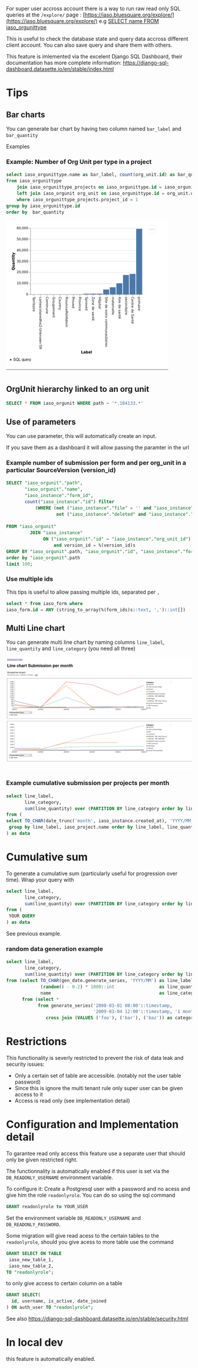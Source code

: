 For super user accross account there is a way to run raw read only SQL queries at the `/explore/` page : [https://iaso.bluesquare.org/explore/](https://iaso.bluesquare.org/explore/)
e.g [SELECT name FROM iaso_orgunittype](https://iaso.bluesquare.org/explore/?sql=select+name+from+iaso_orgunittype%3AMRkVISqY7UEDGEyyUtdg1A7sxl2eaHNOtgr6fqbkLj4)

This is useful to check the database state and query data accross different client account. You can also save query and share them with others.

This feature is imlemented via the excelent Django SQL Dashboard, their documentation has more complete information: 
https://django-sql-dashboard.datasette.io/en/stable/index.html


# Tips

## Bar charts
You can generate bar chart by having two column named `bar_label`  and `bar_quantity`
 
Examples
### Example: Number of Org Unit per type in a project
```sql
select iaso_orgunittype.name as bar_label, count(org_unit.id) as bar_quantity  
from iaso_orgunittype  
    join iaso_orgunittype_projects on iaso_orgunittype.id = iaso_orgunittype_projects.orgunittype_id  
    left join iaso_orgunit org_unit on iaso_orgunittype.id = org_unit.org_unit_type_id  
    where iaso_orgunittype_projects.project_id = 1  
group by iaso_orgunittype.id  
order by  bar_quantity
```
![Example sql bar chart.png](Example%20sql%20bar%20chart.png)
## OrgUnit hierarchy linked to an org unit
```sql
SELECT * FROM iaso_orgunit WHERE path ~ '*.104133.*'
```

## Use of parameters
You can use parameter, this will automatically create an input.

If you save them as a dashboard it will allow passing the paramter in the url
### Example number of submission per form and per org_unit in a particular SourceVersion (version_id)
```sql
SELECT "iaso_orgunit"."path",  
       "iaso_orgunit"."name",  
       "iaso_instance"."form_id",  
       count("iaso_instance"."id") filter  
           (WHERE (not ("iaso_instance"."file" = '' and "iaso_instance"."file" is not null) and  
                   not ("iaso_instance"."deleted" and "iaso_instance"."deleted" is not null))) as "instances_count"  
  
FROM "iaso_orgunit"  
         JOIN "iaso_instance"  
              ON ("iaso_orgunit"."id" = "iaso_instance"."org_unit_id")  
                  and version_id = %(version_id)s
GROUP BY "iaso_orgunit".path, "iaso_orgunit"."id", "iaso_instance"."form_id"  
order by "iaso_orgunit".path  
limit 100;
```


### Use multiple ids
This tips is useful to allow passing multiple ids, separated per `,`
```sql
select * from iaso_form where
iaso_form.id = ANY (string_to_array(%(form_ids)s::text, ',')::int[])
```

## Multi Line chart
You can generate multi line chart by naming columns `line_label`, `line_quantity` and `line_category` (you need all three)

![Example multi line chart.png](Example%20multi%20line%20chart.png)
### Example cumulative submission per projects per month

```sql
select line_label,
       line_category,
       sum(line_quantity) over (PARTITION BY line_category order by line_label) as line_quantity
from (
select TO_CHAR(date_trunc('month', iaso_instance.created_at), 'YYYY/MM') as line_label, count(*) as line_quantity,  iaso_project.name as line_category from iaso_instance inner join iaso_project on iaso_instance.project_id = iaso_project.id
 group by line_label, iaso_project.name order by line_label, line_quantity desc limit 200
) as data
```

# Cumulative sum
To generate a cumulative sum (particularly useful for progression over time). Wrap your query with 
```sql
select line_label,
       line_category,
       sum(line_quantity) over (PARTITION BY line_category order by line_label) as line_quantity
from (
 YOUR QUERY
) as data
```
See previous example.

### random data generation example
```sql
select line_label,  
       line_category,  
       sum(line_quantity) over (PARTITION BY line_category order by line_label) as line_quantity  
from (select TO_CHAR(gen_date.generate_series, 'YYYY/MM') as line_label,  
             (random() - 0.2) * 1000::int                 as line_quantity,  
             name                                         as line_category  
      from (select *  
            from generate_series('2008-03-01 08:00'::timestamp,  
                                 '2009-03-04 12:00'::timestamp, '1 month')) gen_date  
               cross join (VALUES ('foo'), ('bar'), ('baz')) as categories (name)) as data
```


# Restrictions
This functionality is severly restricted to prevent the risk of data leak and security issues:

* Only a certain set of table are accessible. (notably not the user table password)
* Since this is ignore the multi tenant rule only super user can be given access to it
* Access is read only (see implementation detail)



# Configuration and Implementation detail
To garantee read only access this feature use a separate user that should only be given restricted right.

The functionnality is automatically enabled if this user is set via the `DB_READONLY_USERNAME` environment variable.

To configure it:
Create a Postgresql user with a password and no acess and give him the role `readonlyrole`.
You can do so using the sql command
```sql
GRANT readonlyrole to YOUR_USER
```

Set the environment variable `DB_READONLY_USERNAME` and `DB_READONLY_PASSWORD`.

Some migration will give read acess to the certain tables to the `readonlyrole`, should you give acess to more table use the command

```sql
GRANT SELECT ON TABLE   
 iaso_new_table_1,
 iaso_new_table_2,
TO "readonlyrole";
```

to only give access to certain column on a table
```sql
GRANT SELECT(  
  id, username, is_active, date_joined  
) ON auth_user TO "readonlyrole";
```

See also https://django-sql-dashboard.datasette.io/en/stable/security.html

# In local dev
this feature is automatically enabled.